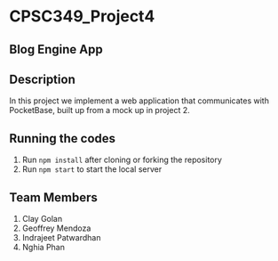 # CPSC349_Project4
## Blog Engine App
## Description
In this project we implement a web application that communicates with PocketBase, built up from a mock up in project 2.  

## Running the codes
1. Run ```npm install``` after cloning or forking the repository
2. Run ```npm start``` to start the local server


## Team Members
1. Clay Golan
2. Geoffrey Mendoza
3. Indrajeet Patwardhan
4. Nghia Phan